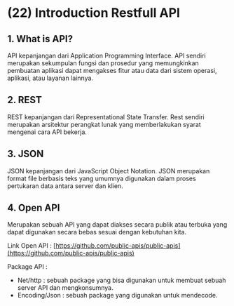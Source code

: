 # (22) Introduction Restfull API

## 1. What is API?

API kepanjangan dari Application Programming Interface. API sendiri merupakan sekumpulan fungsi dan prosedur yang memungkinkan pembuatan aplikasi dapat mengakses fitur atau data dari sistem operasi, aplikasi, atau layanan lainnya.

## 2. REST

REST kepanjangan dari Representational State Transfer. Rest sendiri merupakan arsitektur perangkat lunak yang memberlakukan syarat mengenai cara API bekerja.

## 3. JSON

JSON kepanjangan dari JavaScript Object Notation. JSON merupakan format file berbasis teks yang umumnya digunakan dalam proses pertukaran data antara server dan klien.

##

## 4. Open API

Merupakan sebuah API yang dapat diakses secara publik atau terbuka yang dapat digunakan secara bebas sesuai dengan kebutuhan kita.

Link Open API : [https://github.com/public-apis/public-apis](https://github.com/public-apis/public-apis)

Package API :

- Net/http : sebuah package yang bisa digunakan untuk membuat sebuah server API dan mengkonsumnya.
- Encoding/Json : sebuah package yang digunakan untuk mendecode.
